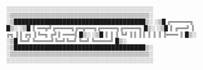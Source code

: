 ░░░░░░░░░░░░░░░░░░░░░░░░░░░░░░░░░░░░░░░
░▒▒▒▒▒▒▒▒▒▒▒▒▒▒▒▒▒▒▒▒▒▒▒▒▒▒▒▒▒▒▒▒▒▒▒▒▒░
░▒███████████████████████████████████▒░
░▒█ ╔═════╗                         █▒░
░▒█ ║  ══╦╝╔════╗╔═╦══╗╔════╗╔════╗ █▒░
░▒█ ║ ╔══╝ ║ ╔╗ ║║ ╔╗ ║╚═╗ ╔╝║ ═══╣ █▒░
░▒█ ║ ║    ║ ╚╝ ║║ ║║ ║  ║ ║ ╠═══ ║ █▒░
░▒█ ╚═╝    ╚════╝╚═╝╚═╝  ╚═╝ ╚════╝ █▒░
░▒███████████████████████████████████▒░
░▒▒▒▒▒▒▒▒▒▒▒▒▒▒▒▒▒▒▒▒▒▒▒▒▒▒▒▒▒▒▒▒▒▒▒▒▒░
░░░░░░░░░░░░░░░░░░░░░░░░░░░░░░░░░░░░░░░

